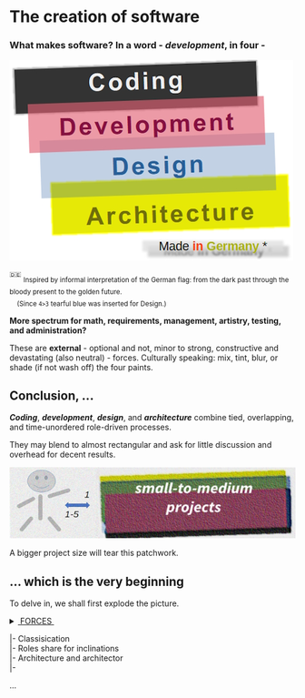 # The creation of software

### **What makes software?** In a word - _development_, in four - 

[![Four colors of software: black->red->blue->gold](../pencraft/README+/_rsc/_img/darkCode2arcGold.jpg)](../pencraft/README+/_rsc/)

<sup>:de:</sup> <sub>Inspired by informal interpretation of the German flag: from the dark past through the bloody present to the golden future.\
&nbsp;&nbsp;&nbsp;&nbsp;(Since `4>3` tearful blue was inserted for Design.)</sub>

**More spectrum for math, requirements, management, artistry, testing, and administration?**

These are **external** - optional and not, minor to strong, constructive and devastating (also neutral) - forces. 
Culturally speaking: mix, tint, blur, or shade (if not wash off) the four paints. 

## Conclusion, ...

**_Coding_**, **_development_**, **_design_**, and **_architecture_** combine tied, overlapping, and time-unordered role-driven processes. 

They may blend to almost rectangular and ask for little discussion and overhead for decent results.

[![Arc view at small projects](../pencraft/README+/_rsc/_img/C-D-D-A_smallPrj.jpg)](../pencraft/README+/_rsc/)

A bigger project size will tear this patchwork. 

## ...  which is the very beginning

To delve in, we shall first explode the picture.

<details>
  <summary><ins>&nbsp;FORCES&nbsp;</ins></summary>
</details>

|- Classisication\
|- Roles share for inclinations\
|- Architecture and architector\
|- 

...

